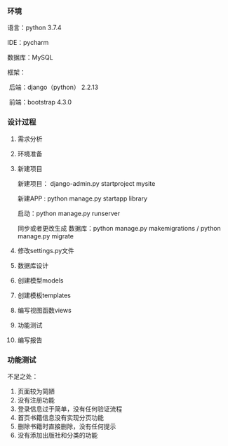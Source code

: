 ### 环境

语言：python 3.7.4

IDE：pycharm

数据库：MySQL

框架：

​	后端：django（python） 2.2.13

​	前端：bootstrap 4.3.0



### 设计过程

1. 需求分析

2. 环境准备

3. 新建项目

   新建项目： django-admin.py startproject mysite

   新建APP : python manage.py startapp library

   启动：python manage.py runserver

   同步或者更改生成 数据库：python manage.py makemigrations    /    python manage.py migrate

4. 修改settings.py文件

5. 数据库设计

6. 创建模型models

7. 创建模板templates

8. 编写视图函数views

9. 功能测试

10. 编写报告



### 功能测试

不足之处：

1. 页面较为简陋
2. 没有注册功能
3. 登录信息过于简单，没有任何验证流程
4. 首页书籍信息没有实现分页功能
5. 删除书籍时直接删除，没有任何提示
6. 没有添加出版社和分类的功能
